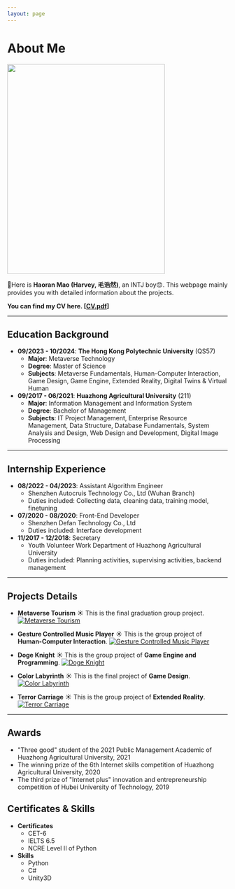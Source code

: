 ```yaml
---
layout: page
---
```


# About Me

<img src="https://HarveyMao0720.github.io/images/life.jpg" class="floatpic" width="360" height="480">

👋Here is **Haoran Mao (Harvey, 毛浩然)**, an INTJ boy😊. This webpage mainly provides you with detailed information about the projects.

**You can find my CV here. [[CV.pdf](https://HarveyMao0720.github.io/file/CV_mhr.pdf)]**

---

## Education Background

* **09/2023 - 10/2024**: **The Hong Kong Polytechnic University** (QS57)
  * **Major**: Metaverse Technology
  * **Degree**: Master of Science
  * **Subjects**: Metaverse Fundamentals, Human-Computer Interaction, Game Design, Game Engine, Extended Reality, Digital Twins & Virtual Human
* **09/2017 - 06/2021**: **Huazhong Agricultural University** (211)
  * **Major**: Information Management and Information System
  * **Degree**: Bachelor of Management
  * **Subjects**: IT Project Management, Enterprise Resource Management, Data Structure, Database Fundamentals, System Analysis and Design, Web Design and Development, Digital Image Processing

---

## Internship Experience

* **08/2022 - 04/2023**: Assistant Algorithm Engineer
  * Shenzhen Autocruis Technology Co., Ltd (Wuhan Branch)
  * Duties included: Collecting data, cleaning data, training model, finetuning
* **07/2020 - 08/2020**: Front-End Developer
  * Shenzhen Defan Technology Co., Ltd
  * Duties included: Interface development
* **11/2017 - 12/2018**: Secretary
  * Youth Volunteer Work Department of Huazhong Agricultural University
  * Duties included: Planning activities, supervising activities, backend management

---

## Projects Details

* **Metaverse Tourism** ☀️
This is the final graduation group project.
[![Metaverse Tourism](https://res.cloudinary.com/marcomontalbano/image/upload/v1723281775/video_to_markdown/images/youtube--rTQUMwsKF6Y-c05b58ac6eb4c4700831b2b3070cd403.jpg)](https://youtube.com/watch?v=rTQUMwsKF6Y)

* **Gesture Controlled Music Player** ☀️
This is the group project of **Human-Computer Interaction**.
[![Gesture Controlled Music Player](https://res.cloudinary.com/marcomontalbano/image/upload/v1723281896/video_to_markdown/images/youtube--AaDbnZ-qJ0A-c05b58ac6eb4c4700831b2b3070cd403.jpg)](https://youtu.be/AaDbnZ-qJ0A "Gesture Controlled Music Player")

* **Doge Knight** ☀️
This is the group project of **Game Engine and Programming**.
[![Doge Knight](https://res.cloudinary.com/marcomontalbano/image/upload/v1723282116/video_to_markdown/images/youtube--5xohCvVkrNI-c05b58ac6eb4c4700831b2b3070cd403.jpg)](https://www.youtube.com/watch?v=5xohCvVkrNI "Doge Knight")

* **Color Labyrinth** ☀️
This is the final project of **Game Design**.
[![Color Labyrinth](https://res.cloudinary.com/marcomontalbano/image/upload/v1723282255/video_to_markdown/images/youtube--Hsgh3dMCjPQ-c05b58ac6eb4c4700831b2b3070cd403.jpg)](https://youtu.be/Hsgh3dMCjPQ "Color Labyrinth")

* **Terror Carriage** ☀️
This is the group project of **Extended Reality**.
[![Terror Carriage](https://res.cloudinary.com/marcomontalbano/image/upload/v1723282351/video_to_markdown/images/youtube---SI6hXCPV28-c05b58ac6eb4c4700831b2b3070cd403.jpg)](https://www.youtube.com/watch?v=-SI6hXCPV28 "Terror Carriage")

---

## Awards

* "Three good" student of the 2021 Public Management Academic of Huazhong Agricultural University, 2021
* The winning prize of the 6th Internet skills competition of Huazhong Agricultural University, 2020
* The third prize of "Internet plus" innovation and entrepreneurship competition of Hubei University of Technology, 2019

## Certificates & Skills

* **Certificates**
  * CET-6
  * IELTS 6.5
  * NCRE Level II of Python
* **Skills**
  * Python
  * C#
  * Unity3D
